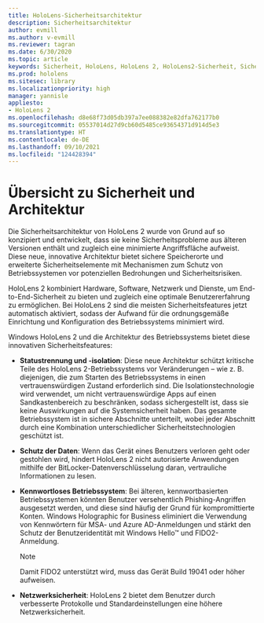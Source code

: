 ```yaml
---
title: HoloLens-Sicherheitsarchitektur
description: Sicherheitsarchitektur
author: evmill
ms.author: v-evmill
ms.reviewer: tagran
ms.date: 6/30/2020
ms.topic: article
keywords: Sicherheit, HoloLens, HoloLens 2, HoloLens2-Sicherheit, Sicherheitsübersicht, Sicherheitsarchitektur, Architektur, HoloLens 2-Architektur
ms.prod: hololens
ms.sitesec: library
ms.localizationpriority: high
manager: yannisle
appliesto:
- HoloLens 2
ms.openlocfilehash: d8e68f73d05db397a7ee088382e82dfa762177b0
ms.sourcegitcommit: 05537014d27d9cb60d5485ce93654371d914d5e3
ms.translationtype: HT
ms.contentlocale: de-DE
ms.lasthandoff: 09/10/2021
ms.locfileid: "124428394"
---
```

# <a name="security-overview-and-architecture"></a>Übersicht zu Sicherheit und Architektur

Die Sicherheitsarchitektur von HoloLens 2 wurde von Grund auf so konzipiert und entwickelt, dass sie keine Sicherheitsprobleme aus älteren Versionen enthält und zugleich eine minimierte Angriffsfläche aufweist. Diese neue, innovative Architektur bietet sichere Speicherorte und erweiterte Sicherheitselemente mit Mechanismen zum Schutz von Betriebssystemen vor potenziellen Bedrohungen und Sicherheitsrisiken.

HoloLens 2 kombiniert Hardware, Software, Netzwerk und Dienste, um End-to-End-Sicherheit zu bieten und zugleich eine optimale Benutzererfahrung zu ermöglichen. Bei HoloLens 2 sind die meisten Sicherheitsfeatures jetzt automatisch aktiviert, sodass der Aufwand für die ordnungsgemäße Einrichtung und Konfiguration des Betriebssystems minimiert wird.

Windows HoloLens 2 und die Architektur des Betriebssystems bietet diese innovativen Sicherheitsfeatures:

  * **Statustrennung und -isolation**: Diese neue Architektur schützt kritische Teile des HoloLens 2-Betriebssystems vor Veränderungen – wie z. B. diejenigen, die zum Starten des Betriebssystems in einen vertrauenswürdigen Zustand erforderlich sind. Die Isolationstechnologie wird verwendet, um nicht vertrauenswürdige Apps auf einen Sandkastenbereich zu beschränken, sodass sichergestellt ist, dass sie keine Auswirkungen auf die Systemsicherheit haben. Das gesamte Betriebssystem ist in sichere Abschnitte unterteilt, wobei jeder Abschnitt durch eine Kombination unterschiedlicher Sicherheitstechnologien geschützt ist.
  
  * **Schutz der Daten**: Wenn das Gerät eines Benutzers verloren geht oder gestohlen wird, hindert HoloLens 2 nicht autorisierte Anwendungen mithilfe der BitLocker-Datenverschlüsselung daran, vertrauliche Informationen zu lesen. 
  
  * **Kennwortloses Betriebssystem**: Bei älteren, kennwortbasierten Betriebssystemen könnten Benutzer versehentlich Phishing-Angriffen ausgesetzt werden, und diese sind häufig der Grund für kompromittierte Konten. Windows Holographic for Business eliminiert die Verwendung von Kennwörtern für MSA- und Azure AD-Anmeldungen und stärkt den Schutz der Benutzeridentität mit Windows Hello™ und FIDO2-Anmeldung. 
  
    > [!NOTE]
    > Damit FIDO2 unterstützt wird, muss das Gerät Build 19041 oder höher aufweisen. 

  * **Netzwerksicherheit**: HoloLens 2 bietet dem Benutzer durch verbesserte Protokolle und Standardeinstellungen eine höhere Netzwerksicherheit.
